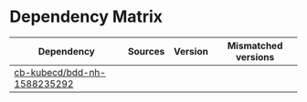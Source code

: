 # Dependency Matrix

Dependency | Sources | Version | Mismatched versions
---------- | ------- | ------- | -------------------
[cb-kubecd/bdd-nh-1588235292](https://github.com/cb-kubecd/bdd-nh-1588235292.git) |  | []() | 
